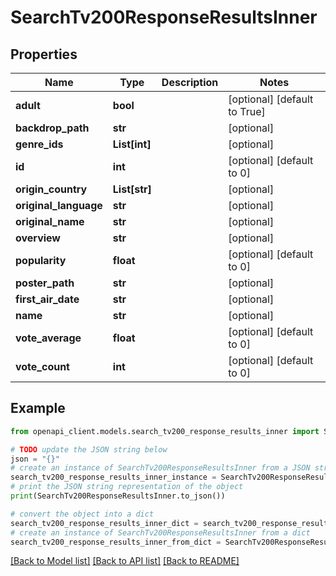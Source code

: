 # SearchTv200ResponseResultsInner


## Properties

Name | Type | Description | Notes
------------ | ------------- | ------------- | -------------
**adult** | **bool** |  | [optional] [default to True]
**backdrop_path** | **str** |  | [optional] 
**genre_ids** | **List[int]** |  | [optional] 
**id** | **int** |  | [optional] [default to 0]
**origin_country** | **List[str]** |  | [optional] 
**original_language** | **str** |  | [optional] 
**original_name** | **str** |  | [optional] 
**overview** | **str** |  | [optional] 
**popularity** | **float** |  | [optional] [default to 0]
**poster_path** | **str** |  | [optional] 
**first_air_date** | **str** |  | [optional] 
**name** | **str** |  | [optional] 
**vote_average** | **float** |  | [optional] [default to 0]
**vote_count** | **int** |  | [optional] [default to 0]

## Example

```python
from openapi_client.models.search_tv200_response_results_inner import SearchTv200ResponseResultsInner

# TODO update the JSON string below
json = "{}"
# create an instance of SearchTv200ResponseResultsInner from a JSON string
search_tv200_response_results_inner_instance = SearchTv200ResponseResultsInner.from_json(json)
# print the JSON string representation of the object
print(SearchTv200ResponseResultsInner.to_json())

# convert the object into a dict
search_tv200_response_results_inner_dict = search_tv200_response_results_inner_instance.to_dict()
# create an instance of SearchTv200ResponseResultsInner from a dict
search_tv200_response_results_inner_from_dict = SearchTv200ResponseResultsInner.from_dict(search_tv200_response_results_inner_dict)
```
[[Back to Model list]](../README.md#documentation-for-models) [[Back to API list]](../README.md#documentation-for-api-endpoints) [[Back to README]](../README.md)


